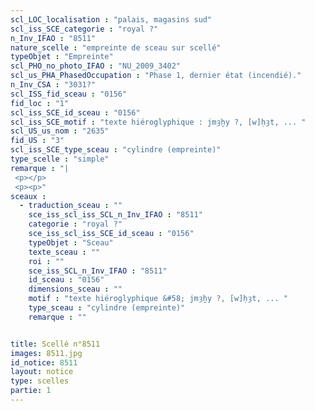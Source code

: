 ```yaml
---
scl_LOC_localisation : "palais, magasins sud"
scl_iss_SCE_categorie : "royal ?"
n_Inv_IFAO : "8511"
nature_scelle : "empreinte de sceau sur scellé"
typeObjet : "Empreinte"
scl_PHO_no_photo_IFAO : "NU_2009_3402"
scl_us_PHA_PhasedOccupation : "Phase 1, dernier état (incendié)."
n_Inv_CSA : "3031?"
scl_ISS_fid_sceau : "0156"
fid_loc : "1"
scl_iss_SCE_id_sceau : "0156"
scl_iss_SCE_motif : "texte hiéroglyphique : jmȝḫy ?, [w]ḥȝt, ... "
scl_US_us_nom : "2635"
fid_US : "3"
scl_iss_SCE_type_sceau : "cylindre (empreinte)"
type_scelle : "simple"
remarque : "|
 <p></p>
 <p><p>"
sceaux :
  - traduction_sceau : ""
    sce_iss_scl_iss_SCL_n_Inv_IFAO : "8511"
    categorie : "royal ?"
    sce_iss_scl_iss_SCE_id_sceau : "0156"
    typeObjet : "Sceau"
    texte_sceau : ""
    roi : ""
    sce_iss_SCL_n_Inv_IFAO : "8511"
    id_sceau : "0156"
    dimensions_sceau : ""
    motif : "texte hiéroglyphique &#58; jmȝḫy ?, [w]ḥȝt, ... "
    type_sceau : "cylindre (empreinte)"
    remarque : ""


title: Scellé n°8511
images: 8511.jpg
id_notice: 8511
layout: notice
type: scelles
partie: 1
---
```

